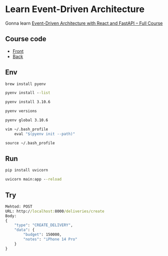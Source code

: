 # Learn Event-Driven Architecture

Gonna learn [Event-Driven Architecture with React and FastAPI – Full Course](https://www.youtube.com/watch?v=NVvIpqmf_Xc&t=1540s&ab_channel=freeCodeCamp.org)

## Course code

- [Front](https://github.com/scalablescripts/react-event-driven)
- [Back](https://github.com/scalablescripts/fast-api-event-driven)

## Env

``` cmd
brew install pyenv

pyenv install --list

pyenv install 3.10.6

pyenv versions

pyenv global 3.10.6

vim ~/.bash_profile
    eval "$(pyenv init --path)"

source ~/.bash_profile
```

## Run

``` cmd
pip install uvicorn

uvicorn main:app --reload
```

## Try

``` cmd
Mehtod: POST
URL: http://localhost:8000/deliveries/create
Body: 
{
    "type": "CREATE_DELIVERY",
    "data": {
        "budget": 150000,
        "notes": "iPhone 14 Pro"
    }
}
```
